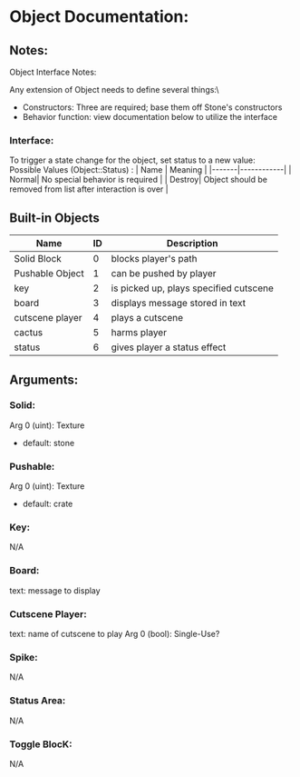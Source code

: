 # Object Documentation:

## Notes:
Object Interface Notes:

Any extension of Object needs to define several things:\
* Constructors: Three are required; base them off Stone's constructors
* Behavior function: view documentation below to utilize the interface

### Interface:
To trigger a state change for the object, set status to a new value:\
Possible Values (Object::Status) :
| Name  | Meaning    |
|-------|------------|
| Normal| No special behavior is required  |
| Destroy| Object should be removed from list after interaction is over  |


## Built-in Objects

| Name           | ID |  Description                           |
|----------------|----|----------------------------------------|
| Solid Block    | 0  | blocks player's path                   |
| Pushable Object| 1  | can be pushed by player                |
| key            | 2  | is picked up, plays specified cutscene |
| board          | 3  | displays message stored in text        |
| cutscene player| 4  | plays a cutscene                       | 
| cactus         | 5  | harms player                           | 
| status         | 6  | gives player a status effect           |

## Arguments:

### Solid:
Arg 0 (uint): Texture
* default: stone

### Pushable:
Arg 0 (uint): Texture
* default: crate

### Key:
N/A

### Board:
text: message to display

### Cutscene Player:
text: name of cutscene to play
Arg 0 (bool): Single-Use?

### Spike:
N/A

### Status Area:
N/A

### Toggle BlocK:
N/A



